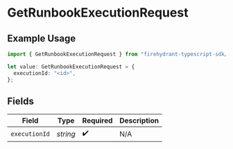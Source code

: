 # GetRunbookExecutionRequest

## Example Usage

```typescript
import { GetRunbookExecutionRequest } from "firehydrant-typescript-sdk/models/operations";

let value: GetRunbookExecutionRequest = {
  executionId: "<id>",
};
```

## Fields

| Field              | Type               | Required           | Description        |
| ------------------ | ------------------ | ------------------ | ------------------ |
| `executionId`      | *string*           | :heavy_check_mark: | N/A                |